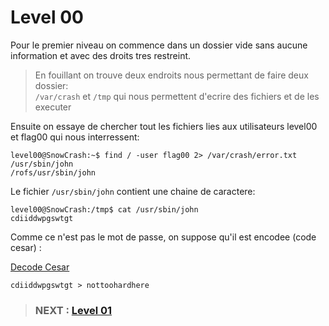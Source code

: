 # **Level 00**

Pour le premier niveau on commence dans un dossier vide sans aucune information et avec des droits tres restreint.

> En fouillant on trouve deux endroits nous permettant de faire deux dossier: \
> `/var/crash` et `/tmp` qui nous permettent d'ecrire des fichiers et de les executer

Ensuite on essaye de chercher tout les fichiers lies aux utilisateurs level00 et flag00 qui nous interressent:

```
level00@SnowCrash:~$ find / -user flag00 2> /var/crash/error.txt
/usr/sbin/john
/rofs/usr/sbin/john
```

Le fichier `/usr/sbin/john` contient une chaine de caractere:

```
level00@SnowCrash:/tmp$ cat /usr/sbin/john
cdiiddwpgswtgt
```

Comme ce n'est pas le mot de passe, on suppose qu'il est encodee (code cesar) :

[Decode Cesar](https://www.dcode.fr/chiffre-cesar)

```
cdiiddwpgswtgt > nottoohardhere
```

> ### NEXT : [Level 01](https://github.com/Seriots/snow-crash/tree/master/level01/resources/README.md)
